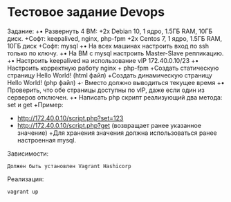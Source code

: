 # Тестовое задание Devops

Задание:
+•	Развернуть 4 ВМ:
+2x Debian 10, 1 ядро, 1.5ГБ RAM, 10ГБ диск. 
+Софт: keepalived, nginx, php-fpm
+2x Centos 7, 1 ядро, 1.5ГБ RAM, 10ГБ диск
+Софт: mysql
+•	На всех машинах настроить вход по ssh только по ключу.
+•	На ВМ с mysql настроить Master-Slave репликацию.
+•	Настроить keepalived на использование vIP 172.40.0.10/23
+•	Настроить корректную работу nginx + php-fpm
+Создать статическую страницу Hello World! (html файл)
+Создать динамическую страницу Hello World! <time> (php файл)
+·	Вместо <time> должно выводиться текущее время
+•	Проверить, что обе страницы доступны по vIP, даже если один из серверов отключен.
+•	Написать php скрипт реализующий два метода: set и get
+Пример: 
+	http://172.40.0.10/script.php?set=123 
+	http://172.40.0.10/script.php?get (возвращает ранее указанное значение)
+Для хранения значения должна использоваться ранее настроенная mysql.

Зависимости:
 ```shell 
 Должен быть установлен Vagrant Hashicorp
  ```
Реализация:
```shell
vagrant up
```
